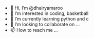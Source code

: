 - 👋 Hi, I’m @dhairyamaroo
- 👀 I’m interested in coding, basketball
- 🌱 I’m currently learning python and c 
- 💞️ I’m looking to collaborate on ...
- 📫 How to reach me ...

<!---
dhairyamaroo/dhairyamaroo is a ✨ special ✨ repository because its `README.md` (this file) appears on your GitHub profile.
You can click the Preview link to take a look at your changes.
--->
